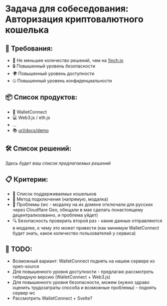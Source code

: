 # Задача для собеседования: Авторизация криптовалютного кошелька 

## 🎯 Требования:
- 🚀 Не меньшее количество решений, чем на [1inch.io](https://1inch.io)
- 🔒 Повышенный уровень безопасности
- 🌍 Повышенный уровень доступности
- 🤐 Повышенный уровень конфиденциальности

## 📦 Список продуктов:
- 🤝 WalletConnect
- 💻 Web3.js / eth.js
- …
- 📚 [url/docs/demo](#)

## 🛠️ Список решений:
*Здесь будет ваш список предлагаемых решений*

## 📋 Критерии:
- 📒 Список поддерживаемых кошельков
- 🔗 Метод подключения (напрямую, модалка)
- 🚧 Проблемы (wc - модалку на их домене отключали для русских через Cloudflare Geo, обещали в мае сделать понастоящему децентрализованно, и проблема уйдет)
- 🔍 Безопасность проверить второй раз - какие данные отправляются в модалке, к чему это может привести (как минимум WalletConnect будет знать, какое количество пользователей у сервиса)

## 📝 TODO:
- Возможный вариант: WalletConnect поднять на нашем сервере из open-source
- Для повышенного уровня доступности - предлагаю рассмотреть гибридную версию (WalletConnect + Web3.js)
- Для повышенного уровня безопасности, можем (нужно здраво оценить трудозатраты способа и возможные проблемы) - поднять сервер wc
- Рассмотреть WalletConnect + Svelte?
